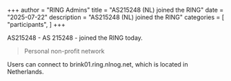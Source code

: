 +++
author = "RING Admins"
title = "AS215248 (NL) joined the RING"
date = "2025-07-22"
description = "AS215248 (NL) joined the RING"
categories = [
    "participants",
]
+++

AS215248 - AS 215248 - joined the RING today.

> Personal non-profit network

Users can connect to brink01.ring.nlnog.net, which is located in Netherlands.
